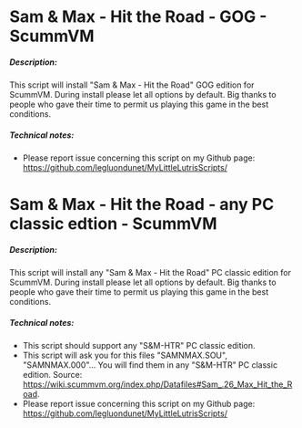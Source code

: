 # Sam & Max - Hit the Road - GOG - ScummVM

##### Description:
This script will install "Sam & Max - Hit the Road" GOG edition for ScummVM.
During install please let all options by default.
Big thanks to people who gave their time to permit us playing this game in the best conditions.

##### Technical notes:
- Please report issue concerning this script on my Github page:
https://github.com/legluondunet/MyLittleLutrisScripts/


# Sam & Max - Hit the Road - any PC classic edtion - ScummVM

##### Description:
This script will install any "Sam & Max - Hit the Road" PC classic edition for ScummVM.
During install please let all options by default.
Big thanks to people who gave their time to permit us playing this game in the best conditions.

##### Technical notes:
- This script should support any "S&M-HTR" PC classic edition.
- This script will ask you for this files "SAMNMAX.SOU", "SAMNMAX.000"... You will find them in any "S&M-HTR" PC classic edition. Source: https://wiki.scummvm.org/index.php/Datafiles#Sam_.26_Max_Hit_the_Road.
- Please report issue concerning this script on my Github page:
https://github.com/legluondunet/MyLittleLutrisScripts/
